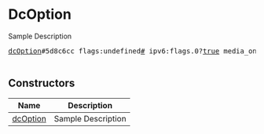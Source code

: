 # DcOption

Sample Description

<pre>
<a href="../constructor/dcOption">dcOption</a>#5d8c6cc flags:undefined<a href="../type/#.md">#</a> ipv6:flags.0?<a href="../type/true.md">true</a> media_only:flags.1?<a href="../type/true.md">true</a> tcpo_only:flags.2?<a href="../type/true.md">true</a> cdn:flags.3?<a href="../type/true.md">true</a> id:undefined<a href="../type/int.md">int</a> ip_address:undefined<a href="../type/string.md">string</a> port:undefined<a href="../type/int.md">int</a> = undefined<a href="../type/DcOption.md">DcOption</a>;

</pre>

## Constructors

| Name | Description |
|------|-------------|
| [dcOption](../constructor/dcOption.md) | Sample Description |

